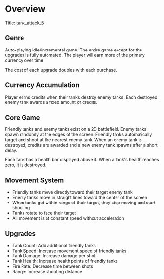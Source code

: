# Overview
Title: tank_attack_5

## Genre
Auto-playing idle/incremental game. The entire game except for the upgrades is fully automated. The player will earn more of the primary currency over time

The cost of each upgrade doubles with each purchase.

## Currency Accumulation
Player earns credits when their tanks destroy enemy tanks. Each destroyed enemy tank awards a fixed amount of credits.

## Core Game
Friendly tanks and enemy tanks exist on a 2D battlefield. Enemy tanks spawn randomly at the edges of the screen. Friendly tanks automatically target and shoot at the nearest enemy tank. When an enemy tank is destroyed, credits are awarded and a new enemy tank spawns after a short delay.

Each tank has a health bar displayed above it. When a tank's health reaches zero, it is destroyed.

## Movement System
- Friendly tanks move directly toward their target enemy tank
- Enemy tanks move in straight lines toward the center of the screen
- When tanks get within range of their target, they stop moving and start shooting
- Tanks rotate to face their target
- All movement is at constant speed without acceleration

## Upgrades
- Tank Count: Add additional friendly tanks
- Tank Speed: Increase movement speed of friendly tanks
- Tank Damage: Increase damage per shot
- Tank Health: Increase health points of friendly tanks
- Fire Rate: Decrease time between shots
- Range: Increase shooting distance
